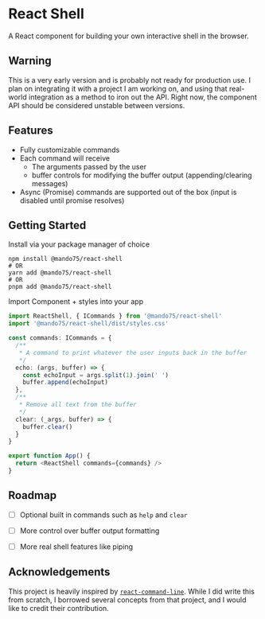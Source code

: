 # React Shell

A React component for building your own interactive shell in the browser.

## Warning

This is a very early version and is probably not ready for production use. I plan on integrating it with a project I am working on, and using that real-world integration as a method to iron out the API. Right now, the component API should be considered unstable between versions.

## Features

* Fully customizable commands
* Each command will receive
    * The arguments passed by the user
    * buffer controls for modifying the buffer output (appending/clearing messages)
* Async (Promise) commands are supported out of the box (input is disabled until promise resolves)

## Getting Started

Install via your package manager of choice

```shell
npm install @mando75/react-shell
# OR
yarn add @mando75/react-shell
# OR
pnpm add @mando75/react-shell
```

Import Component + styles into your app

```typescript jsx
import ReactShell, { ICommands } from '@mando75/react-shell'
import '@mando75/react-shell/dist/styles.css'

const commands: ICommands = {
  /**
   * A command to print whatever the user inputs back in the buffer
   */
  echo: (args, buffer) => {
    const echoInput = args.split(1).join(' ')
    buffer.append(echoInput)
  },
  /**
   * Remove all text from the buffer
   */
  clear: (_args, buffer) => {
    buffer.clear()
  }
}

export function App() {
  return <ReactShell commands={commands} />
}

```

## Roadmap

- [ ] Optional built in commands such as `help` and `clear`
- [ ] More control over buffer output formatting
- [ ] More real shell features like piping


## Acknowledgements

This project is heavily inspired by [`react-command-line`](https://github.com/podrezo/react-command-line). While I did
write this from scratch, I borrowed several concepts from that project, and I would like to credit their contribution. 


